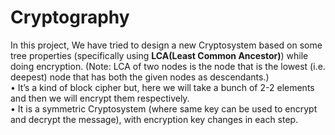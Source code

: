 # Cryptography
In this project, We have tried to design a new Cryptosystem based
on some tree properties (specifically using **LCA(Least Common Ancestor)**) while doing encryption. (Note: LCA of two nodes is the
node that is the lowest (i.e. deepest) node that has both the given
nodes as descendants.)
<br />
• It’s a kind of block cipher but, here we will take a bunch of 2-2 elements and then we will encrypt them respectively.
<br />
• It is a symmetric Cryptosystem (where same key can be used to encrypt and decrypt the message), with encryption key changes in each
step.
